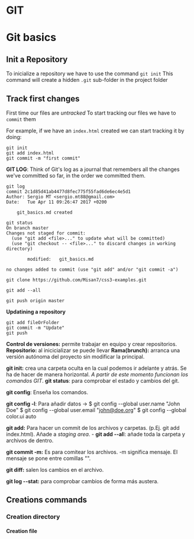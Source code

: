 # GIT

# Git basics

## Init a Repository

To inicialize a repository we have to use the command `git init`
This command will create a hidden `.git` sub-folder in the project folder

## Track first changes

First time our files are *untracked*
To start tracking our files we have to `commit` them

For example, if we have an `index.html` created we can start tracking it by doing:

```
git init
git add index.html
git commit -m "first commit"
```

**GIT LOG**: Think of Git's log as a journal that remembers all the changes we've committed so far, in the order we committed them.
```
git log
commit 2c1d85d41ab4477d8fec775f55fad6de6ec4e5d1
Author: Sergio MT <sergio.mt88@gmail.com>
Date:   Tue Apr 11 09:26:47 2017 +0200

    git_basics.md created
```

```
git status
On branch master
Changes not staged for commit:
  (use "git add <file>..." to update what will be committed)
  (use "git checkout -- <file>..." to discard changes in working directory)

        modified:   git_basics.md

no changes added to commit (use "git add" and/or "git commit -a")
```

```
git clone https://github.com/Misan7/css3-examples.git
```

```
git add --all
```

```
git push origin master
```

**Updatining a repository**

```
git add fileOrFolder
git commit -m "Update"
git push
```

**Control de versiones:** permite trabajar en equipo y crear repositorios.
**Repositorio:** al inicicializar se puede llevar
**Rama(brunch):** arranca una versión autónoma del proyecto sin modificar la principal.

**git init:** crea una carpeta oculta en la cual podemos ir adelante y atrás. Se ha de hacer de manera horizontal. *A partir de este momento funcionan los comandos GIT*.
**git status**: para comprobar el estado y cambios del git.

**git config**: Enseña los comandos.

**git config -l**: Para añadir datos -> 
$ git config --global user.name "John Doe"
$ git config --global user.email "john@doe.org"
$ git config --global color.ui auto

**git add:** Para hacer un commit de los archivos y carpetas. (p.Ej. git add index.html). Añade a *staging area*.
    - **git add --al**l: añade toda la carpeta y archivos de dentro.

**git commit -m:** Es para comitear los archivos. -m significa mensaje. El mensaje se pone entre comillas "".

**git diff:** salen los cambios en el archivo.

**git log --stat:** para comprobar cambios de forma más austera.

## Creations commands

### Creation directory

#### Creation file